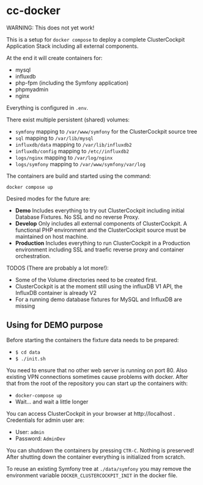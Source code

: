 # cc-docker
WARNING: This does not yet work!

This is a setup for `docker compose` to deploy a complete ClusterCockpit Application Stack including all external components.

At the end it will create containers for:
* mysql
* influxdb
* php-fpm (including the Symfony application)
* phpmyadmin
* nginx

Everything is configured in `.env`.

There exist multiple persistent (shared) volumes:
* `symfony` mapping to `/var/www/symfony` for the ClusterCockpit source tree
* `sql` mapping to `/var/lib/mysql`
* `influxdb/data` mapping to `/var/lib/influxdb2`
* `influxdb/config` mapping to `/etc//influxdb2`
* `logs/nginx` mapping to `/var/log/nginx`
* `logs/symfony` mapping to `/var/www/symfony/var/log`

The containers are build and started using the command:
```
docker compose up
```

Desired modes for the future are:

* **Demo** Includes everything to try out ClusterCockpit including initial Database Fixtures. No SSL and no reverse Proxy.
* **Develop** Only includes all external components of ClusterCockpit. A functional PHP environment and the ClusterCockpit source must be maintained on host machine.
* **Production** Includes everything to run ClusterCockpit in a Production environment including SSL and traefic reverse proxy and container orchestration.

TODOS (There are probably a lot more!):
* Some of the Volume directories need to be created first.
* ClusterCockpit is at the moment still using the influxDB V1 API, the InfluxDB container is already V2
* For a running demo database fixtures for MySQL and InfluxDB are missing

## Using for DEMO purpose

Before starting the containers the fixture data needs to be prepared:
* `$ cd data`
* `$ ./init.sh`

You need to ensure that no other web server is running on port 80. Also existing VPN connections sometimes cause problems with docker.
After that from the root of the repository you can start up the containers with:
* `docker-compose up`
* Wait... and wait a little longer

You can access ClusterCockpit in your browser at http://localhost .
Credentials for admin user are:
* User: `admin`
* Password: `AdminDev`

You can shutdown the containers by pressing `CTR-C`.
Nothing is preserved! After shutting down the container everything is initialized from scratch.

To reuse an existing Symfony tree at `./data/symfony` you may remove the environment variable `DOCKER_CLUSTERCOCKPIT_INIT` in the docker file.
